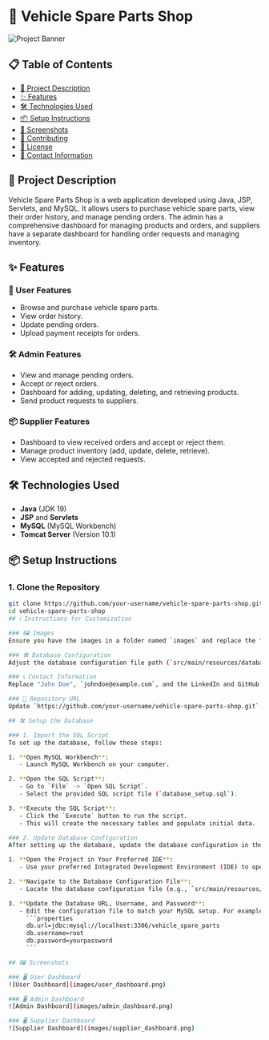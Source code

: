 # 🚗 Vehicle Spare Parts Shop

![Project Banner](images/banner.png)

## 📋 Table of Contents
- [📖 Project Description](#project-description)
- [✨ Features](#features)
- [🛠️ Technologies Used](#technologies-used)
- [📦 Setup Instructions](#setup-instructions)
- [📸 Screenshots](#screenshots)
- [🤝 Contributing](#contributing)
- [📜 License](#license)
- [📧 Contact Information](#contact-information)

## 📖 Project Description
Vehicle Spare Parts Shop is a web application developed using Java, JSP, Servlets, and MySQL. It allows users to purchase vehicle spare parts, view their order history, and manage pending orders. The admin has a comprehensive dashboard for managing products and orders, and suppliers have a separate dashboard for handling order requests and managing inventory.

## ✨ Features
### 🛒 User Features
- Browse and purchase vehicle spare parts.
- View order history.
- Update pending orders.
- Upload payment receipts for orders.

### 🛠️ Admin Features
- View and manage pending orders.
- Accept or reject orders.
- Dashboard for adding, updating, deleting, and retrieving products.
- Send product requests to suppliers.

### 📦 Supplier Features
- Dashboard to view received orders and accept or reject them.
- Manage product inventory (add, update, delete, retrieve).
- View accepted and rejected requests.

## 🛠️ Technologies Used
- **Java** (JDK 19)
- **JSP** and **Servlets**
- **MySQL** (MySQL Workbench)
- **Tomcat Server** (Version 10.1)

## 📦 Setup Instructions

### 1. Clone the Repository
```sh
git clone https://github.com/your-username/vehicle-spare-parts-shop.git
cd vehicle-spare-parts-shop
## ℹ️ Instructions for Customization

### 🖼️ Images
Ensure you have the images in a folder named `images` and replace the filenames with your actual image filenames if they differ.

### 🛠️ Database Configuration
Adjust the database configuration file path (`src/main/resources/database.properties`) if your project structure is different.

### 📞 Contact Information
Replace "John Doe", `johndoe@example.com`, and the LinkedIn and GitHub URLs with your actual details.

### 🔗 Repository URL
Update `https://github.com/your-username/vehicle-spare-parts-shop.git` with the actual URL of your GitHub repository.

## 🛠️ Setup the Database

### 1. Import the SQL Script
To set up the database, follow these steps:

1. **Open MySQL Workbench**:
   - Launch MySQL Workbench on your computer.

2. **Open the SQL Script**:
   - Go to `File` -> `Open SQL Script`.
   - Select the provided SQL script file (`database_setup.sql`).

3. **Execute the SQL Script**:
   - Click the `Execute` button to run the script.
   - This will create the necessary tables and populate initial data.

### 2. Update Database Configuration
After setting up the database, update the database configuration in the project:

1. **Open the Project in Your Preferred IDE**:
   - Use your preferred Integrated Development Environment (IDE) to open the project.

2. **Navigate to the Database Configuration File**:
   - Locate the database configuration file (e.g., `src/main/resources/database.properties`).

3. **Update the Database URL, Username, and Password**:
   - Edit the configuration file to match your MySQL setup. For example:
     ```properties
     db.url=jdbc:mysql://localhost:3306/vehicle_spare_parts
     db.username=root
     db.password=yourpassword
     ```

## 🖼️ Screenshots

### 🖥️ User Dashboard
![User Dashboard](images/user_dashboard.png)

### 🖥️ Admin Dashboard
![Admin Dashboard](images/admin_dashboard.png)

### 🖥️ Supplier Dashboard
![Supplier Dashboard](images/supplier_dashboard.png)
